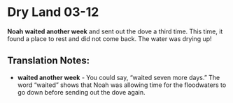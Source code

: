 Dry Land 03-12
================


**Noah** **waited another week** and sent out the dove a third time. This
time, it found a place to rest and did not come back. The water was
drying up!

Translation Notes:
------------------

-   **waited another week** - You could say, “waited seven more days.”
    The word “waited” shows that Noah was allowing time for the
    floodwaters to go down before sending out the dove again.

